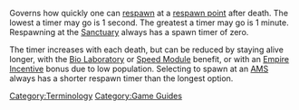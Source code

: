 Governs how quickly one can [respawn](respawn.md) at a [respawn
point](spawn_point.md) after death. The lowest a timer may go is
1 second. The greatest a timer may go is 1 minute. Respawning at the
[Sanctuary](Sanctuary.md) always has a spawn timer of zero.

The timer increases with each death, but can be reduced by staying alive
longer, with the [Bio Laboratory](Bio_Laboratory.md) or [Speed
Module](Speed_Module.md) benefit, or with an [Empire
Incentive](Empire_Incentives.md) bonus due to low population.
Selecting to spawn at an [AMS](AMS.md) always has a shorter
respawn timer than the longest option.

[Category:Terminology](Category:Terminology.md) [Category:Game
Guides](Category:Game_Guides.md)

